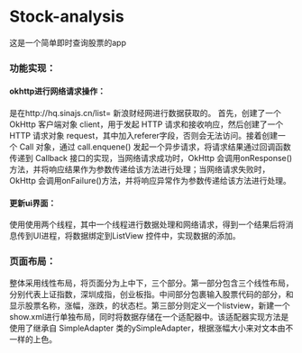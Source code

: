 # Stock-analysis
这是一个简单即时查询股票的app

### 功能实现：

#### okhttp进行网络请求操作：

是在http://hq.sinajs.cn/list= 新浪财经网进行数据获取的。
首先，创建了一个 OkHttp 客户端对象 client，用于发起 HTTP 请求和接收响应，然后创建了一个 HTTP 请求对象 request，其中加入referer字段，否则会无法访问。接着创建一个 Call 对象，通过 call.enquene() 发起一个异步请求，将请求结果通过回调函数传递到 Callback 接口的实现，当网络请求成功时，OkHttp 会调用onResponse()方法，并将响应结果作为参数传递给该方法进行处理；当网络请求失败时，OkHttp 会调用onFailure()方法，并将响应异常作为参数传递给该方法进行处理。

#### 更新ui界面：

使用使用两个线程，其中一个线程进行数据处理和网络请求，得到一个结果后将消息传到UI进程，将数据绑定到ListView 控件中，实现数据的添加。


### 页面布局：

整体采用线性布局，将页面分为上中下，三个部分。第一部分包含三个线性布局，分别代表上证指数，深圳成指，创业板指。中间部分包裹输入股票代码的部分，和显示股票名称，涨幅，涨跌，的状态栏。第三部分则定义一个listview，新建一个show.xml进行单独布局，同时将数据存储在一个适配器中。该适配器实现方法是使用了继承自 SimpleAdapter 类的ySimpleAdapter，根据涨幅大小来对文本由不一样的上色。

